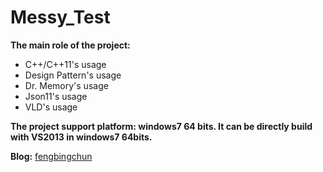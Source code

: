 # Messy_Test
**The main role of the project:**
- C++/C++11's usage
- Design Pattern's usage
- Dr. Memory's usage
- Json11's usage
- VLD's usage

**The project support platform: windows7 64 bits. It can be directly build with VS2013 in windows7 64bits.**

**Blog:** [fengbingchun](http://blog.csdn.net/fengbingchun/article/category/725584)
